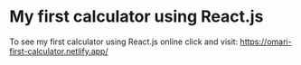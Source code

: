 # My first calculator using React.js

To see my first calculator using React.js online click and visit: https://omari-first-calculator.netlify.app/
